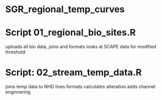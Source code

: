 # SGR_regional_temp_curves

# Script 01_regional_bio_sites.R

uploads all bio data, joins and formats
looks at SCAPE data for modified threshold

# Script: 02_stream_temp_data.R

joins temp data to NHD lines
formats
calculates alteration
adds channel enginnering 
